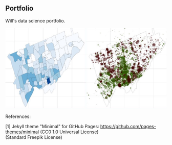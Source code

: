 ## Portfolio

Will's data science portfolio. 

<img src="images/furniture_bank.jpg?raw=true"/>

References:

[1] Jekyll theme "Minimal" for GitHub Pages: https://github.com/pages-themes/minimal (CC0 1.0 Universal License)
<br>(Standard Freepik License)
